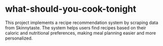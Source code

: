 # what-should-you-cook-tonight
This project implements a recipe recommendation system by scraping data from Skinnytaste. The system helps users find recipes based on their caloric and nutritional preferences, making meal planning easier and more personalized.

